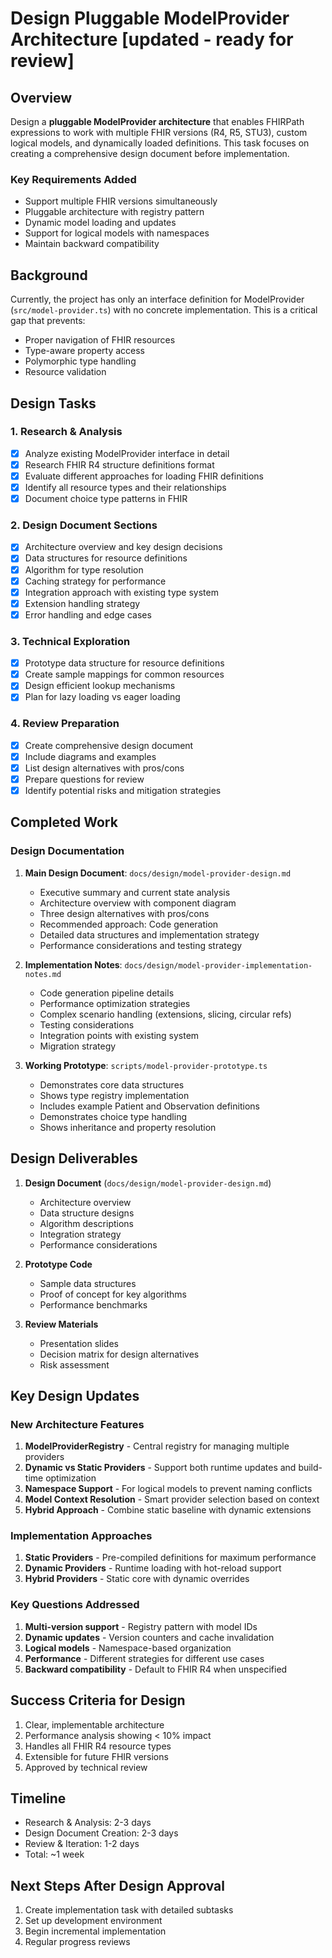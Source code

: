 # Design Pluggable ModelProvider Architecture [updated - ready for review]

## Overview

Design a **pluggable ModelProvider architecture** that enables FHIRPath expressions to work with multiple FHIR versions (R4, R5, STU3), custom logical models, and dynamically loaded definitions. This task focuses on creating a comprehensive design document before implementation.

### Key Requirements Added
- Support multiple FHIR versions simultaneously
- Pluggable architecture with registry pattern
- Dynamic model loading and updates
- Support for logical models with namespaces
- Maintain backward compatibility

## Background

Currently, the project has only an interface definition for ModelProvider (`src/model-provider.ts`) with no concrete implementation. This is a critical gap that prevents:
- Proper navigation of FHIR resources
- Type-aware property access
- Polymorphic type handling
- Resource validation

## Design Tasks

### 1. Research & Analysis
- [x] Analyze existing ModelProvider interface in detail
- [x] Research FHIR R4 structure definitions format
- [x] Evaluate different approaches for loading FHIR definitions
- [x] Identify all resource types and their relationships
- [x] Document choice type patterns in FHIR

### 2. Design Document Sections
- [x] Architecture overview and key design decisions
- [x] Data structures for resource definitions
- [x] Algorithm for type resolution
- [x] Caching strategy for performance
- [x] Integration approach with existing type system
- [x] Extension handling strategy
- [x] Error handling and edge cases

### 3. Technical Exploration
- [x] Prototype data structure for resource definitions
- [x] Create sample mappings for common resources
- [x] Design efficient lookup mechanisms
- [x] Plan for lazy loading vs eager loading

### 4. Review Preparation
- [x] Create comprehensive design document
- [x] Include diagrams and examples
- [x] List design alternatives with pros/cons
- [x] Prepare questions for review
- [x] Identify potential risks and mitigation strategies

## Completed Work

### Design Documentation
1. **Main Design Document**: `docs/design/model-provider-design.md`
   - Executive summary and current state analysis
   - Architecture overview with component diagram
   - Three design alternatives with pros/cons
   - Recommended approach: Code generation
   - Detailed data structures and implementation strategy
   - Performance considerations and testing strategy

2. **Implementation Notes**: `docs/design/model-provider-implementation-notes.md`
   - Code generation pipeline details
   - Performance optimization strategies
   - Complex scenario handling (extensions, slicing, circular refs)
   - Testing considerations
   - Integration points with existing system
   - Migration strategy

3. **Working Prototype**: `scripts/model-provider-prototype.ts`
   - Demonstrates core data structures
   - Shows type registry implementation
   - Includes example Patient and Observation definitions
   - Demonstrates choice type handling
   - Shows inheritance and property resolution

## Design Deliverables

1. **Design Document** (`docs/design/model-provider-design.md`)
   - Architecture overview
   - Data structure designs
   - Algorithm descriptions
   - Integration strategy
   - Performance considerations

2. **Prototype Code**
   - Sample data structures
   - Proof of concept for key algorithms
   - Performance benchmarks

3. **Review Materials**
   - Presentation slides
   - Decision matrix for design alternatives
   - Risk assessment

## Key Design Updates

### New Architecture Features
1. **ModelProviderRegistry** - Central registry for managing multiple providers
2. **Dynamic vs Static Providers** - Support both runtime updates and build-time optimization
3. **Namespace Support** - For logical models to prevent naming conflicts
4. **Model Context Resolution** - Smart provider selection based on context
5. **Hybrid Approach** - Combine static baseline with dynamic extensions

### Implementation Approaches
1. **Static Providers** - Pre-compiled definitions for maximum performance
2. **Dynamic Providers** - Runtime loading with hot-reload support
3. **Hybrid Providers** - Static core with dynamic overrides

### Key Questions Addressed
1. **Multi-version support** - Registry pattern with model IDs
2. **Dynamic updates** - Version counters and cache invalidation
3. **Logical models** - Namespace-based organization
4. **Performance** - Different strategies for different use cases
5. **Backward compatibility** - Default to FHIR R4 when unspecified

## Success Criteria for Design

1. Clear, implementable architecture
2. Performance analysis showing < 10% impact
3. Handles all FHIR R4 resource types
4. Extensible for future FHIR versions
5. Approved by technical review

## Timeline

- Research & Analysis: 2-3 days
- Design Document Creation: 2-3 days
- Review & Iteration: 1-2 days
- Total: ~1 week

## Next Steps After Design Approval

1. Create implementation task with detailed subtasks
2. Set up development environment
3. Begin incremental implementation
4. Regular progress reviews